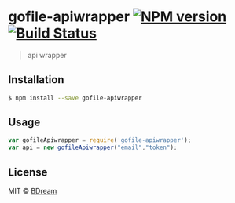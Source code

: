# gofile-apiwrapper [![NPM version](https://badge.fury.io/js/gofile-apiwrapper.svg)](https://npmjs.org/package/gofile-apiwrapper) [![Build Status](https://travis-ci.org/404ProgramNotFound/gofile-apiwrapper.svg?branch=master)](https://travis-ci.org/404ProgramNotFound/gofile-apiwrapper)

> api wrapper

## Installation

```sh
$ npm install --save gofile-apiwrapper
```

## Usage

```js
var gofileApiwrapper = require('gofile-apiwrapper');
var api = new gofileApiwrapper("email","token");
```

## License

MIT © [BDream](https://github.com/404ProgramNotFound)
